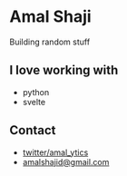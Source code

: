 # Amal Shaji

Building random stuff

## I love working with
- python
- svelte

## Contact
- [twitter/amal_ytics](https://twitter.com/amal_ytics)
- [amalshajid@gmail.com](mailto:amalshajid@gmail.com)
